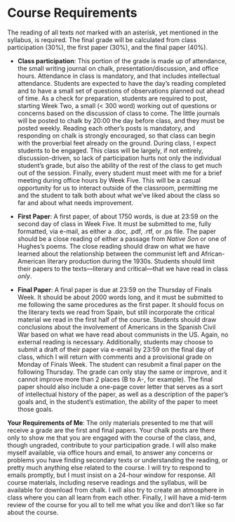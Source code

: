 Course Requirements
===================

The reading of all texts *not* marked with an asterisk, yet mentioned in the syllabus, is required. The final grade will be calculated from class participation (30%), the first paper (30%), and the final paper (40%).

* **Class participation**: This portion of the grade is made up of attendance, the small writing journal on chalk, presentation/discussion, and office hours. Attendance in class is mandatory, and that includes intellectual attendance. Students are expected to have the day’s reading completed and to have a small set of questions of observations planned out ahead of time. As a check for preparation, students are required to post, starting Week Two, a small (< 300 word) working out of questions or concerns based on the discussion of class to come. The little journals will be posted to chalk by 20:00 the day before class, and they must be posted weekly. Reading each other’s posts is mandatory, and responding on chalk is strongly encouraged, so that class can begin with the proverbial feet already on the ground. During class, I expect students to be engaged. This class will be largely, if not entirely, discussion-driven, so lack of participation hurts not only the individual student’s grade, but also the ability of the rest of the class to get much out of the session. Finally, every student must meet with me for a brief meeting during office hours by Week Five. This will be a casual opportunity for us to interact outside of the classroom, permitting me and the student to talk both about what we’ve liked about the class so far and about what needs improvement. 

* **First Paper**: A first paper, of about 1750 words, is due at 23:59 on the second day of class in Week Five. It must be submitted to me, fully formatted, via e-mail, as either a .doc, .pdf, .rtf, or .ps file. The paper should be a close reading of either a passage from *Native Son* or one of Hughes’s poems. The close reading should draw on what we have learned about the relationship between the communist left and African-American literary production during the 1930s. Students should limit their papers to the texts—literary and critical—that we have read in class *only*.

* **Final Paper**: A final paper is due at 23:59 on the Thursday of Finals Week. It should be about 2000 words long, and it must be submitted to me following the same procedures as the first paper. It should focus on the literary texts we read from Spain, but still incorporate the critical material we read in the first half of the course. Students should draw conclusions about the involvement of Americans in the Spanish Civil War based on what we have read about communists in the US. Again, no external reading is necessary. Additionally, students may choose to submit a draft of their paper via e-email by 23:59 on the final day of class, which I will return with comments and a provisional grade on Monday of Finals Week. The student can resubmit a final paper on the following Thursday. The grade can only stay the same or improve, and it cannot improve more than 2 places (B to A-, for example). The final paper should also include a one-page cover letter that serves as a sort of intellectual history of the paper, as well as a description of the paper’s goals and, in the student’s estimation, the ability of the paper to meet those goals.

**Your Requirements of Me**: The only materials presented to me that will receive a grade are the first and final papers. Your chalk posts are there only to show me that you are engaged with the course of the class, and, though ungraded, contribute to your participation grade. I will also make myself available, via office hours and email, to answer any concerns or problems you have finding secondary texts or understanding the reading, or pretty much anything else related to the course. I will try to respond to emails promptly, but I must insist on a 24-hour window for response. All course materials, including reserve readings and the syllabus, will be available for download from chalk. I will also try to create an atmosphere in class where you can all learn from each other. Finally, I will have a mid-term review of the course for you all to tell me what you like and don’t like so far about the course.
